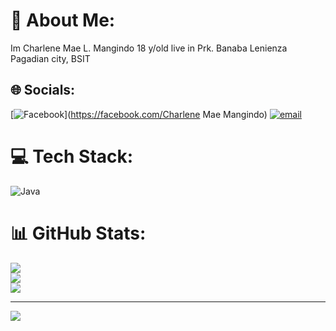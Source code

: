 # 💫 About Me:
Im Charlene Mae L. Mangindo 18 y/old live in Prk. Banaba Lenienza Pagadian city, BSIT


## 🌐 Socials:
[![Facebook](https://img.shields.io/badge/Facebook-%231877F2.svg?logo=Facebook&logoColor=white)](https://facebook.com/Charlene Mae Mangindo) [![email](https://img.shields.io/badge/Email-D14836?logo=gmail&logoColor=white)](mailto:charlenemae.mangindo@sccpag.edu.ph) 

# 💻 Tech Stack:
![Java](https://img.shields.io/badge/java-%23ED8B00.svg?style=plastic&logo=openjdk&logoColor=white)
# 📊 GitHub Stats:
![](https://github-readme-stats.vercel.app/api?username=Charlenemae-17&theme=dark&hide_border=false&include_all_commits=false&count_private=false)<br/>
![](https://nirzak-streak-stats.vercel.app/?user=Charlenemae-17&theme=dark&hide_border=false)<br/>
![](https://github-readme-stats.vercel.app/api/top-langs/?username=Charlenemae-17&theme=dark&hide_border=false&include_all_commits=false&count_private=false&layout=compact)

---
[![](https://visitcount.itsvg.in/api?id=Charlenemae-17&icon=0&color=4)](https://visitcount.itsvg.in)

<!-- Proudly created with GPRM ( https://gprm.itsvg.in ) -->
